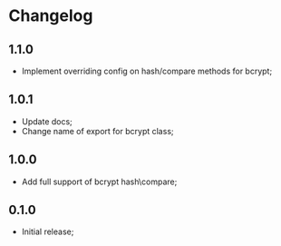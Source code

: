 # Changelog

## 1.1.0

- Implement overriding config on hash/compare methods for bcrypt;

## 1.0.1

- Update docs;
- Change name of export for bcrypt class;

## 1.0.0

- Add full support of bcrypt hash\compare;

## 0.1.0

- Initial release;
